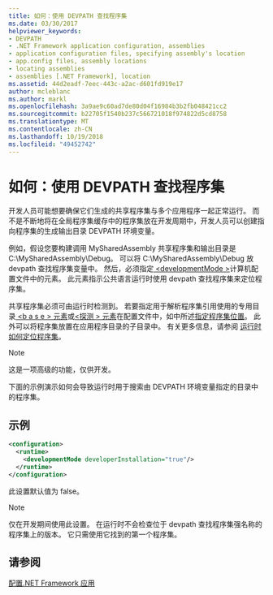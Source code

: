 ```yaml
---
title: 如何：使用 DEVPATH 查找程序集
ms.date: 03/30/2017
helpviewer_keywords:
- DEVPATH
- .NET Framework application configuration, assemblies
- application configuration files, specifying assembly's location
- app.config files, assembly locations
- locating assemblies
- assemblies [.NET Framework], location
ms.assetid: 44d2eadf-7eec-443c-a2ac-d601fd919e17
author: mcleblanc
ms.author: markl
ms.openlocfilehash: 3a9ae9c60ad7de80d04f16984b3b2fb048421cc2
ms.sourcegitcommit: b22705f1540b237c566721018f974822d5cd8758
ms.translationtype: MT
ms.contentlocale: zh-CN
ms.lasthandoff: 10/19/2018
ms.locfileid: "49452742"
---
```

# <a name="how-to-locate-assemblies-by-using-devpath"></a>如何：使用 DEVPATH 查找程序集
开发人员可能想要确保它们生成的共享程序集与多个应用程序一起正常运行。 而不是不断地将在全局程序集缓存中的程序集放在开发周期中，开发人员可以创建指向程序集的生成输出目录 DEVPATH 环境变量。  
  
 例如，假设您要构建调用 MySharedAssembly 共享程序集和输出目录是 C:\MySharedAssembly\Debug。 可以将 C:\MySharedAssembly\Debug 放 devpath 查找程序集变量中。 然后，必须指定[ \<developmentMode >](../../../docs/framework/configure-apps/file-schema/runtime/developmentmode-element.md)计算机配置文件中的元素。 此元素指示公共语言运行时使用 devpath 查找程序集来定位程序集。  
  
 共享程序集必须可由运行时检测到。  若要指定用于解析程序集引用使用的专用目录[ \<b a s e > 元素](../../../docs/framework/configure-apps/file-schema/runtime/codebase-element.md)或[\<探测 > 元素](../../../docs/framework/configure-apps/file-schema/runtime/probing-element.md)在配置文件中，如中所述[指定程序集位置](../../../docs/framework/configure-apps/specify-assembly-location.md)。  此外可以将程序集放置在应用程序目录的子目录中。 有关更多信息，请参阅 [运行时如何定位程序集](../../../docs/framework/deployment/how-the-runtime-locates-assemblies.md)。  
  
> [!NOTE]
>  这是一项高级的功能，仅供开发。  
  
 下面的示例演示如何会导致运行时用于搜索由 DEVPATH 环境变量指定的目录中的程序集。  
  
## <a name="example"></a>示例  
  
```xml  
<configuration>  
  <runtime>  
    <developmentMode developerInstallation="true"/>  
  </runtime>  
</configuration>  
```  
  
 此设置默认值为 false。  
  
> [!NOTE]
>  仅在开发期间使用此设置。 在运行时不会检查位于 devpath 查找程序集强名称的程序集上的版本。 它只需使用它找到的第一个程序集。  
  
## <a name="see-also"></a>请参阅  
 [配置.NET Framework 应用](https://msdn.microsoft.com/library/d789b592-fcb5-4e3d-8ac9-e0299adaaa42)
